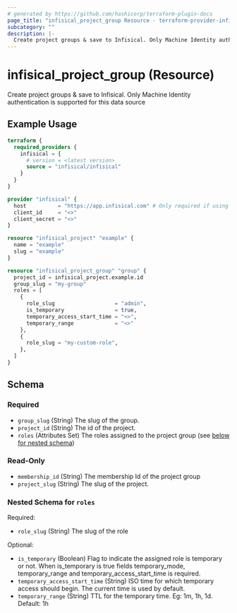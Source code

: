 ```yaml
---
# generated by https://github.com/hashicorp/terraform-plugin-docs
page_title: "infisical_project_group Resource - terraform-provider-infisical"
subcategory: ""
description: |-
  Create project groups & save to Infisical. Only Machine Identity authentication is supported for this data source
---
```


# infisical_project_group (Resource)

Create project groups & save to Infisical. Only Machine Identity authentication is supported for this data source

## Example Usage

```terraform
terraform {
  required_providers {
    infisical = {
      # version = <latest version>
      source = "infisical/infisical"
    }
  }
}

provider "infisical" {
  host          = "https://app.infisical.com" # Only required if using self hosted instance of Infisical, default is https://app.infisical.com
  client_id     = "<>"
  client_secret = "<>"
}

resource "infisical_project" "example" {
  name = "example"
  slug = "example"
}

resource "infisical_project_group" "group" {
  project_id = infisical_project.example.id
  group_slug = "my-group"
  roles = [
    {
      role_slug                   = "admin",
      is_temporary                = true,
      temporary_access_start_time = "<>",
      temporary_range             = "<>"
    },
    {
      role_slug = "my-custom-role",
    },
  ]
}
```

<!-- schema generated by tfplugindocs -->
## Schema

### Required

- `group_slug` (String) The slug of the group.
- `project_id` (String) The id of the project.
- `roles` (Attributes Set) The roles assigned to the project group (see [below for nested schema](#nestedatt--roles))

### Read-Only

- `membership_id` (String) The membership Id of the project group
- `project_slug` (String) The slug of the project.

<a id="nestedatt--roles"></a>
### Nested Schema for `roles`

Required:

- `role_slug` (String) The slug of the role

Optional:

- `is_temporary` (Boolean) Flag to indicate the assigned role is temporary or not. When is_temporary is true fields temporary_mode, temporary_range and temporary_access_start_time is required.
- `temporary_access_start_time` (String) ISO time for which temporary access should begin. The current time is used by default.
- `temporary_range` (String) TTL for the temporary time. Eg: 1m, 1h, 1d. Default: 1h
